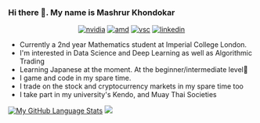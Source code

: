 ### Hi there 👋. My name is Mashrur Khondokar
<p align="center"><a href="https://www.nvidia.com/en-gb/geforce/graphics-cards/30-series/rtx-3070-3070ti/"><img src="https://img.shields.io/badge/NVIDIA-RTX3070-76B900?style=for-the-badge&amp;logo=nvidia&amp;logoColor=white" alt="nvidia"></a> 
<a href="https://www.amd.com/en/products/cpu/amd-ryzen-5-3600"><img src="https://img.shields.io/badge/AMD-Ryzen_5_3600-ED1C24?style=for-the-badge&amp;logo=amd&amp;logoColor=white" alt="amd"></a>
  <a href="https://code.visualstudio.com"><img src="https://img.shields.io/badge/Visual_Studio_Code-0078D4?style=for-the-badge&amp;logo=visual%20studio%20code&amp;logoColor=white" alt="vsc"></a>
  <a href="https://www.linkedin.com/in/mashrur-khondokar-b734a6214/"><img src="https://img.shields.io/badge/LinkedIn-0077B5?style=for-the-badge&amp;logo=linkedin&amp;logoColor=white" alt="linkedin"></a></p>
  
- Currently a 2nd year Mathematics student at Imperial College London. 
- I'm interested in Data Science and Deep Learning as well as Algorithmic Trading
- Learning Japanese at the moment. At the beginner/intermediate level🌱
- I game and code in my spare time.
- I trade on the stock and cryptocurrency markets in my spare time too
- I take part in my university's Kendo, and Muay Thai Societies
<!--
**theMashrur/theMashrur** is a ✨ _special_ ✨ repository because its `README.md` (this file) appears on your GitHub profile.

Here are some ideas to get you started:

- 🔭 I’m currently working on ...
- 🌱 I’m currently learning ...
- 👯 I’m looking to collaborate on ...
- 🤔 I’m looking for help with ...
- 💬 Ask me about ...
- 📫 How to reach me: ...
- 😄 Pronouns: ...
- ⚡ Fun fact: ...
-->
[![My GitHub Language Stats](https://github-profile-summary-cards.vercel.app/api/cards/repos-per-language?username=theMashrur&theme=dracula)]()
![](http://github-profile-summary-cards.vercel.app/api/cards/productive-time?username=theMashrur&theme=dracula)
